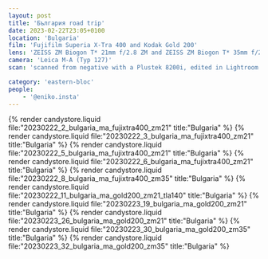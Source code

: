 ```yaml
---
layout: post
title: 'България road trip'
date: 2023-02-22T23:05+0100
location: 'Bulgaria'
film: 'Fujifilm Superia X-Tra 400 and Kodak Gold 200'
lens: 'ZEISS ZM Biogon T* 21mm f/2.8 ZM and ZEISS ZM Biogon T* 35mm f/2 ZM'
camera: 'Leica M-A (Typ 127)'
scan: 'scanned from negative with a Plustek 8200i, edited in Lightroom'

category: 'eastern-bloc'
people: 
    - '@eniko.insta'
---
```


{% render candystore.liquid file:"20230222_2_bulgaria_ma_fujixtra400_zm21" title:"Bulgaria" %}
{% render candystore.liquid file:"20230222_3_bulgaria_ma_fujixtra400_zm21" title:"Bulgaria" %}
{% render candystore.liquid file:"20230222_5_bulgaria_ma_fujixtra400_zm21" title:"Bulgaria" %}
{% render candystore.liquid file:"20230222_6_bulgaria_ma_fujixtra400_zm21" title:"Bulgaria" %}
{% render candystore.liquid file:"20230222_8_bulgaria_ma_fujixtra400_zm35" title:"Bulgaria" %}
{% render candystore.liquid file:"20230222_11_bulgaria_ma_gold200_zm21_tla140" title:"Bulgaria" %}
{% render candystore.liquid file:"20230223_19_bulgaria_ma_gold200_zm21" title:"Bulgaria" %}
{% render candystore.liquid file:"20230223_26_bulgaria_ma_gold200_zm21" title:"Bulgaria" %}
{% render candystore.liquid file:"20230223_30_bulgaria_ma_gold200_zm35" title:"Bulgaria" %}
{% render candystore.liquid file:"20230223_32_bulgaria_ma_gold200_zm35" title:"Bulgaria" %}

